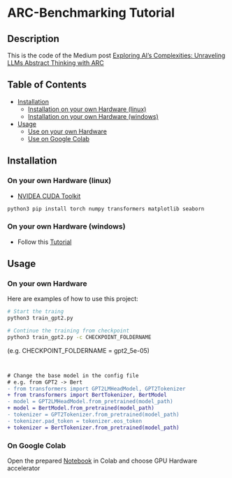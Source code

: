 # ARC-Benchmarking Tutorial

## Description

This is the code of the Medium post [Exploring AI’s Complexities: Unraveling LLMs Abstract Thinking with ARC](https://medium.com/@adimadlp/exploring-ais-complexities-unraveling-llms-abstract-thinking-with-arc-20f94826207ci)
## Table of Contents

- [Installation](#installation)
    - [Installation on your own Hardware (linux)](#on-your-own-hardware-linux)
    - [Installation on your own Hardware (windows)](#on-your-own-hardware-windows)
- [Usage](#usage)
    - [Use on your own Hardware](#on-your-own-hardware)
    - [Use on Google Colab](#on-google-colab)

## Installation
### On your own Hardware (linux)

- [NVIDEA CUDA Toolkit](https://developer.nvidia.com/cuda-downloads)

```bash
python3 pip install torch numpy transformers matplotlib seaborn
```

### On your own Hardware (windows)
- Follow this [Tutorial](https://thesecmaster.com/step-by-step-guide-to-setup-pytorch-for-your-gpu-on-windows-10-11/)

## Usage

### On your own Hardware
Here are examples of how to use this project:

```bash
# Start the traing
python3 train_gpt2.py
```
```bash
# Continue the training from checkpoint
python3 train_gpt2.py -c CHECKPOINT_FOLDERNAME
```
(e.g. CHECKPOINT_FOLDERNAME = gpt2_5e-05)

```bash



```
```diff
# Change the base model in the config file
# e.g. from GPT2 -> Bert
- from transformers import GPT2LMHeadModel, GPT2Tokenizer
+ from transformers import BertTokenizer, BertModel
- model = GPT2LMHeadModel.from_pretrained(model_path)
+ model = BertModel.from_pretrained(model_path)
- tokenizer = GPT2Tokenizer.from_pretrained(model_path)
- tokenizer.pad_token = tokenizer.eos_token
+ tokenizer = BertTokenizer.from_pretrained(model_path)
```
### On Google Colab
Open the prepared [Notebook](colab_training.ipynb) in Colab and choose GPU Hardware accelerator